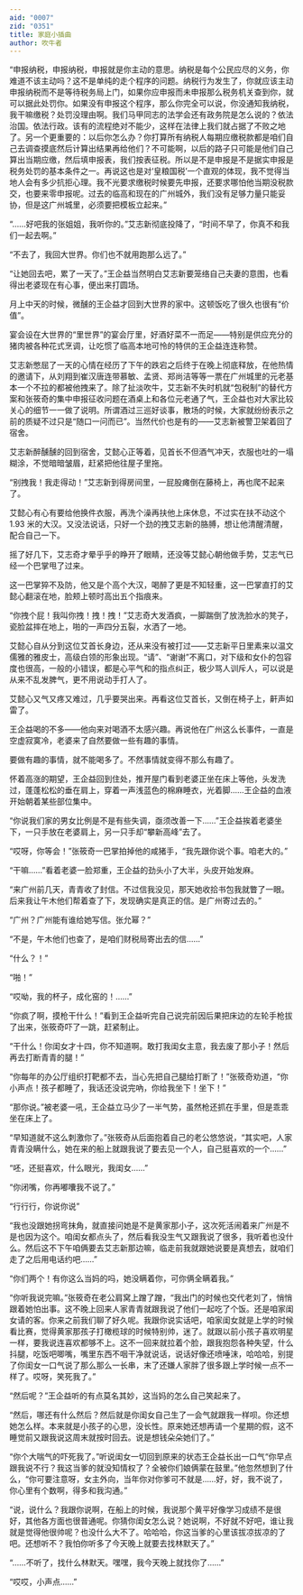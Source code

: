 ```yaml
---
aid: "0007"
zid: "0351"
title: 家庭小插曲
author: 吹牛者
---
```


“申报纳税，申报纳税，申报就是你主动的意思。纳税是每个公民应尽的义务，你难道不该主动吗？这不是单纯的走个程序的问题。纳税行为发生了，你就应该主动申报纳税而不是等待税务局上门，如果你应申报而未申报那么税务机关查到你，就可以据此处罚你。如果没有申报这个程序，那么你完全可以说，你没通知我纳税，我干嘛缴税？处罚没理由啊。我们马甲同志的法学会还有政务院是怎么说的？依法治国。依法行政。该有的流程绝对不能少，这样在法律上我们就占据了不败之地了。另一个更重要的：以后你怎么办？你打算所有纳税人每期应缴税款都是咱们自己去调查摸底然后计算出结果再给他们？不可能啊，以后的路子只可能是他们自己算出当期应缴，然后填申报表，我们按表征税。所以是不是申报是不是据实申报是税务处罚的基本条件之一。再说这也是对‘皇粮国税’一个直观的体现，我不觉得当地人会有多少抗拒心理。我不光要求缴税时候要先申报，还要求哪怕他当期没税款交，也要来零申报呢。过去的临高和现在的广州城外，我们没有足够力量只能妥协，但是这广州城里，必须要把模板立起来。”

“……好吧我的张姐姐，我听你的。”艾志新彻底投降了，“时间不早了，你真不和我们一起去啊。”

“不去了，我回大世界。你们也不就用跑那么远了。”

“让她回去吧，累了一天了。”王企益当然明白艾志新要笼络自己夫妻的意图，也看得出老婆现在有心事，便出来打圆场。

月上中天的时候，微醺的王企益才回到大世界的家中。这顿饭吃了很久也很有“价值”。

宴会设在大世界的“里世界”的宴会厅里，好酒好菜不一而足――特别是供应充分的猪肉被各种花式烹调，让吃惯了临高本地可怜的特供的王企益连连称赞。

艾志新憋屈了一天的心情在经历了下午的跌宕之后终于在晚上彻底释放，在他热情的邀请下，从刘翔到崔汉唐连带慕敏、孟贤、郑尚洁等等一票在广州城里的元老基本一个不拉的都被他拽来了。除了扯淡吹牛，艾志新不失时机就“包税制”的替代方案和张筱奇的集中申报征收问题在酒桌上和各位元老通了气，王企益也对大家比较关心的细节一一做了说明。所谓酒过三巡好谈事，散场的时候，大家就纷纷表示之前的质疑不过只是“随口一问而已”。当然代价也是有的――艾志新被警卫架着回了宿舍。

艾志新醉醺醺的回到宿舍，艾懿心正等着，见首长不但酒气冲天，衣服也吐的一塌糊涂，不觉暗暗皱眉，赶紧把他往屋子里拖。

“别拽我！我走得动！”艾志新到得房间里，一屁股瘫倒在藤椅上，再也爬不起来了。

艾懿心有心有要给他换件衣服，再洗个澡再扶他上床休息，不过实在扶不动这个 1.93 米的大汉。又没法说话，只好一个劲的拽艾志新的胳膊，想让他清醒清醒，配合自己一下。

摇了好几下，艾志奇才晕乎乎的睁开了眼睛，还没等艾懿心朝他做手势，艾志气已经一个巴掌甩了过来。

这一巴掌猝不及防，他又是个高个大汉，喝醉了更是不知轻重，这一巴掌直打的艾懿心翻滚在地，脸颊上顿时高出五个指痕来。

“你拽个屁！我叫你拽！拽！拽！”艾志奇大发酒疯，一脚踹倒了放洗脸水的凳子，瓷脸盆摔在地上，啪的一声四分五裂，水洒了一地。

艾懿心自从分到这位艾首长身边，还从来没有被打过――艾志新平日里素来以温文儒雅的雅皮士，高级白领的形象出现。“请”、“谢谢”不离口，对下级和女仆的包容度也很高，一般的小错误，都是心平气和的指点纠正，极少骂人训斥人，可以说是从来不乱发脾气，更不用说动手打人了。

艾懿心又气又疼又难过，几乎要哭出来。再看这位艾首长，又倒在椅子上，鼾声如雷了。

王企益喝的不多――他向来对喝酒不太感兴趣。再说他在广州这么长事件，一直是空虚寂寞冷，老婆来了自然要做一些有趣的事情。

要做有趣的事情，就不能喝多了。不然事情就变得不那么有趣了。

怀着高涨的期望，王企益回到住处，推开屋门看到老婆正坐在床上等他，头发洗过，蓬蓬松松的垂在肩上，穿着一声浅蓝色的棉麻睡衣，光着脚……王企益的血液开始朝着某些部位集中。

“你说我们家的男女比例是不是有些失调，亟须改善一下……”王企益挨着老婆坐下，一只手放在老婆肩上，另一只手却“攀新高峰”去了。

“哎呀，你等会！”张筱奇一巴掌拍掉他的咸猪手，“我先跟你说个事。咱老大的。”

“干嘛……”看着老婆一脸郑重，王企益的劲头小了大半，头皮开始发麻。

“来广州前几天，青青收了封信。不过信我没见，那天她收拾书包我就瞥了一眼。后来我让午木他们帮着查了下，发现确实是真正的信。是广州寄过去的。”

“广州？广州能有谁给她写信。张允幂？”

“不是，午木他们也查了，是咱们财税局寄出去的信……”

“什么？！”

“啪！”

“哎呦，我的杯子，成化窑的！……”

“你疯了啊，摸枪干什么！”看到王企益听完自己说完前因后果把床边的左轮手枪拔了出来，张筱奇吓了一跳，赶紧制止。

“干什么！你闺女才十四，你不知道啊。敢打我闺女主意，我去废了那小子！然后再去打断青青的腿！”

“你每年的办公厅组织打靶都不去，当心先把自己腿给打断了！”张筱奇劝道，“你小声点！孩子都睡了，我话还没说完吶，你给我坐下！坐下！”

“那你说。”被老婆一吼，王企益立马少了一半气势，虽然枪还抓在手里，但是乖乖坐在床上了。

“早知道就不这么刺激你了。”张筱奇从后面抱着自己的老公悠悠说，“其实吧，人家青青没瞒什么，她在来的船上就跟我说了要去见一个人，自己挺喜欢的一个……”

“呸，还挺喜欢，什么眼光，我闺女……”

“你闭嘴，你再嘟囔我不说了。”

“行行行，你说你说”

“我也没跟她拐弯抹角，就直接问她是不是黄家那小子，这次死活闹着来广州是不是也因为这个。咱闺女都点头了，然后看我没生气又跟我说了很多，我听着也没什么。然后这不下午咱俩要去艾志新那边嘛，临走前我就跟她说要是真想去，就咱们走了之后用电话约吧……”

“你们两个！有你这么当妈的吗，她没瞒着你，可你俩全瞒着我。”

“你听我说完嘛。”张筱奇在老公肩窝上蹭了蹭，“我出门的时候也交代老刘了，悄悄跟着她怕出事。这不晚上回来人家青青就跟我说了他们一起吃了个饭。还是咱家闺女请的客。你来之前我们聊了好久呢。我跟你说实话吧，咱家闺女就是上学的时候看比赛，觉得黄家那孩子打橄榄球的时候特别帅，迷了。就跟以前小孩子喜欢明星一样，要我说连喜欢都够不上。这不一回来就拉着个脸，跟我抱怨各种失望，什么抖腿，吃饭吧唧嘴，嘴里东西不咽干净就说话，说话好像还喷唾沫，哈哈哈，别提了你闺女一口气说了那么那么一长串，末了还嫌人家胖了很多跟上学时候一点不一样了。哎呀，笑死我了。”

“然后呢？”王企益听的有点莫名其妙，这当妈的怎么自己笑起来了。

“然后，哪还有什么然后？然后就是你闺女自己生了一会气就跟我一样呗。你还想她怎么样。本来就是小孩子的心思，没长性。原来她还想再请一个星期的假，这不睡觉前又跟我说这周末就按时回去。说是想钱朵朵她们了。”

“你个大喘气的吓死我了。”听说闺女一切回到原来的状态王企益长出一口气“你早点跟我说不行？我这当爹的就没知情权了？全被你们娘俩蒙在鼓里。”他忽然想到了什么，“你可要注意呀，女主外向，当年你对你爹可不就是……好，好，我不说了，你心里有个数啊，得多和我沟通。”

“说，说什么？我跟你说啊，在船上的时候，我说那个黄平好像学习成绩不是很好，其他各方面也很普通呢。你猜你闺女怎么说？她说啊，不好就不好吧，谁让我就是觉得他很帅呢？也没什么大不了。哈哈哈，你这当爹的心里该拔凉拔凉的了吧。还想听不？我怕你听多了今天晚上就要去找林默天了。”

“……不听了，找什么林默天。嘿嘿，我今天晚上就找你了……”

“哎哎，小声点……”
